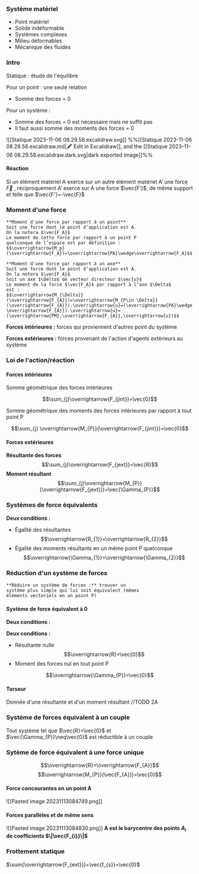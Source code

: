 ### Système matériel

* Point matériel
* Solide indéformable
* Systèmes complexes
* Milieu déformables
* Mécanique des fluides

### Intro
Statique : étude de l'équilibre

Pour un point : une seule relation
* Somme des forces = 0

Pour un système :
* Somme des forces = 0 est nécessaire mais ne suffit pas
* Il faut aussi somme des moments des forces = 0 

![[Statique 2023-11-06 08.29.58.excalidraw.svg]]
%%[[Statique 2023-11-06 08.29.58.excalidraw.md|🖋 Edit in Excalidraw]], and the [[Statique 2023-11-06 08.29.58.excalidraw.dark.svg|dark exported image]]%%

#### Réaction
Si un élément matériel A exerce sur un autre élément matériel A’ une force $\vec{F}$ , réciproquement A’ exerce sur A une force $\vec{F’}$, de même support et telle que $\vec{F'}=-\vec{F}$

### Moment d'une force

```ad-important
**Moment d'une force par rapport à un point**
Soit une force dont le point d’application est A.
On la notera $\vec{F_A}$
Le moment de cette force par rapport à un point P
quelconque de l’espace est par définition :
$$\overrightarrow{M_p}(\overrightarrow{F_A})=\overrightarrow{PA}\wedge\overrightarrow{F_A}$$
```

```ad-important
**Moment d'une force par rapport à un axe**
Soit une force dont le point d’application est A.
On la notera $\vec{F_A}$
Soit un axe $\Delta$ de vecteur directeur $\vec{u}$
Le moment de la force $\vec{F_A}$ par rapport à l'axe $\Delta$
est :
$$\overrightarrow{M_{\Delta}}(\overrightarrow{F_{A}})=\overrightarrow{M_{P\in \Delta}}(\overrightarrow{F_{A}}).\overrightarrow{u}=(\overrightarrow{PA}\wedge \overrightarrow{F_{A}}).\overrightarrow{u}=(\overrightarrow{PM},\overrightarrow{F_{A}},\overrightarrow{u})$$
```

**Forces intérieures :** forces qui proviennent d'autres point du système

**Forces extérieures :** forces provenant de l'action d'agents extérieurs au système

### Loi de l'action/réaction
#### Forces intérieures
Somme géométrique des forces intérieures

$$\sum_{j}\overrightarrow{F_{jint}}=\vec{0}$$

Somme géométrique des moments des forces intérieures par rapport à tout point P

$$\sum_{j} \overrightarrow{M_{P}}(\overrightarrow{F_{jint}})=\vec{0}$$
#### Forces extérieures

**Résultante des forces**
$$\sum_{j}\overrightarrow{F_{jext}}=\vec{R}$$
**Moment résultant**
$$\sum_{j}\overrightarrow{M_{P}}(\overrightarrow{F_{jext}})=\vec{\Gamma_{P}}$$

### Systèmes de force équivalents

**Deux conditions :**
* Égalité des résultantes
$$\overrightarrow{R_{1}}=\overrightarrow{R_{2}}$$
* Égalité des moments résultants en un même point P quelconque
$$\overrightarrow{\Gamma_{1}}=\overrightarrow{\Gamma_{2}}$$
### Réduction d'un système de forces

```ad-note
**Réduire un système de forces :** trouver un
système plus simple qui lui soit équivalent (mêmes
éléments vectoriels en un point P)
```

#### Système de force équivalent à 0

**Deux conditions :**

**Deux conditions :**
* Résultante nulle
$$\overrightarrow{R}=\vec{0}$$
* Moment des forces nul en tout point P

$$\overrightarrow{\Gamma_{P}}=\vec{0}$$

#### Torseur

Donnée d'une résultante et d'un moment résultant
//TODO 2A


### Système de forces équivalent à un couple

Tout système tel que $\vec{R}=\vec{0}$ et $\vec{\Gamma_{P}}\neq\vec{0}$
est réductible à un couple
### Sytème de force équivalent à une force unique

$$\overrightarrow{R}=\overrightarrow{F_{A}}$$
$$\overrightarrow{M_{P}}(\vec{F_{A}})=\vec{0}$$

#### Force concourantes en un point A

![[Pasted image 20231113084749.png]]

#### Forces parallèles et de même sens

![[Pasted image 20231113084830.png]]
**A est le barycentre des points $A_{i}$ de coefficients $\|\vec{F_{i}}\|$**

### Frottement statique

$\sum{\overrightarrow{F_{ext}}}+\vec{f_{s}}=\vec{0}$

